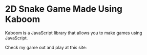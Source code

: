 # 2D Snake Game Made Using Kaboom

Kaboom is a JavaScript library that allows you to make games using JavaScript.

Check my game out and play at this site:

